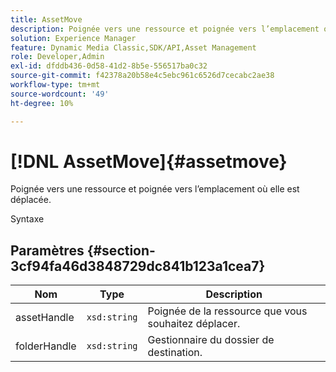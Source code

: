 ```yaml
---
title: AssetMove
description: Poignée vers une ressource et poignée vers l’emplacement où elle est déplacée.
solution: Experience Manager
feature: Dynamic Media Classic,SDK/API,Asset Management
role: Developer,Admin
exl-id: dfddb436-0d58-41d2-8b5e-556517ba0c32
source-git-commit: f42378a20b58e4c5ebc961c6526d7cecabc2ae38
workflow-type: tm+mt
source-wordcount: '49'
ht-degree: 10%

---
```


# [!DNL AssetMove]{#assetmove}

Poignée vers une ressource et poignée vers l’emplacement où elle est déplacée.

Syntaxe

## Paramètres {#section-3cf94fa46d3848729dc841b123a1cea7}

| Nom | Type | Description |
|---|---|---|
| assetHandle | `xsd:string` | Poignée de la ressource que vous souhaitez déplacer. |
| folderHandle | `xsd:string` | Gestionnaire du dossier de destination. |
